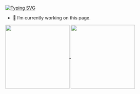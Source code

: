[![Typing SVG](https://readme-typing-svg.demolab.com?font=Fira+Code&weight=500&pause=1000&color=039C8B&center=true&vCenter=true&random=false&width=435&lines=Hi+there+%F0%9F%91%8B;My+name+is+Romana)](https://git.io/typing-svg)
- 🔭 I’m currently working on this page.
<!--
[![Anurag's GitHub stats](https://github-readme-stats.vercel.app/api?username=romanafa&show_icons=true&theme=gotham&rank_icon=github)](https://github.com/anuraghazra/github-readme-stats) 
[![Top Langs](https://github-readme-stats.vercel.app/api/top-langs/?username=romanafa&layout=compact)](https://github.com/anuraghazra/github-readme-stats) 
-->
<!--[![Typing SVG](https://readme-typing-svg.demolab.com?font=Fira+Code&weight=700&pause=1000&center=true&random=false&width=435&lines=Cyber+engineering+student)](https://git.io/typing-svg)-->

<a href="https://github.com/anuraghazra/github-readme-stats">
  <img height=200 align="center" src="https://github-readme-stats-romanafa.vercel.app/api?username=romanafa&show_icons=true&theme=gotham&rank_icon=github" />
</a>
<a href="https://github.com/anuraghazra/github-readme-stats">
  <img height=200 align="center" src="https://github-readme-stats-romanafa.vercel.app/api/top-langs/?username=romanafa&layout=compact&langs_count=8&theme=gotham&card_width=320" />
</a>

<!--
**romanafa/romanafa** is a ✨ _special_ ✨ repository because its `README.md` (this file) appears on your GitHub profile.



Here are some ideas to get you started:

- 🔭 I’m currently working on ...
- 🌱 I’m currently learning ...
- 👯 I’m looking to collaborate on ...
- 🤔 I’m looking for help with ...
- 💬 Ask me about ...
- 📫 How to reach me: ...
- 😄 Pronouns: ...
- ⚡ Fun fact: ...
-->
